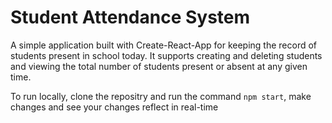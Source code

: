 # Student Attendance System

A simple application built with Create-React-App for keeping the record of students present in school today. It supports creating and deleting students and viewing the total number of students present or absent at any given time.

To run locally, clone the repositry and run the command `npm start`, make changes and see your changes reflect in real-time

